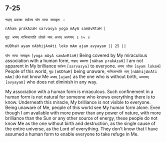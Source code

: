 ## 7-25


```shloka-sa
नाहम् प्रकाशः सर्वस्य योग माया समावृतः ।
```
```shloka-sa-hk
nAham prakAzaH sarvasya yoga mAyA samAvRtaH |
```
```shloka-sa
मूढः अयम् नाभिजानाति लोको माम् अजम् अव्ययम् ॥ २५ ॥
```
```shloka-sa-hk
mUDhaH ayam nAbhijAnAti loko mAm ajam avyayam || 25 ||
```

`योग माया समावृतः` `[yoga mAyA samAvRtaH]` Being covered by My miraculous association with a human form, `नाहम् प्रकाशः` `[nAham prakAzaH]` I am not apparent in My brilliance `सर्वस्य` `[sarvasya]` to everyone. `अयम् लोकः` `[ayam lokaH]` People of this world, `मूढः` `[mUDhaH]` being unaware, `नाभिजानाति माम्` `[nAbhijAnAti mAm]` do not know Me `अजम्` `[ajam]` as the one who is without birth, `अव्ययम्` `[avyayam]` who does not diminish in any way.

My association with a human form is miraculous. Such confinement in a human form is not natural for someone who knows everything there is to know. Underneath this miracle, My brilliance is not visible to everyone. Being unaware of Me, people of this world see My human form alone. 
Even though I am available with more power than any power of nature, with more brilliance than the Sun or any other source of energy, these people do not know Me as the one without birth and destruction, as the single cause of the entire universe, as the Lord of everything. They don't know that I have assumed a human form to enable everyone to take refuge in Me.

